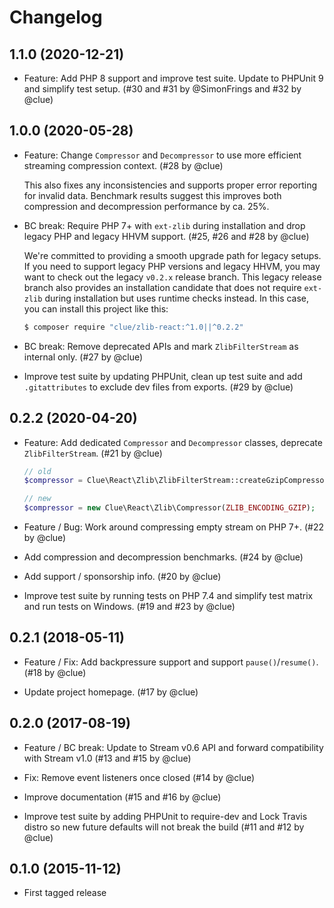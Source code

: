 # Changelog

## 1.1.0 (2020-12-21)

*   Feature: Add PHP 8 support and improve test suite.
    Update to PHPUnit 9 and simplify test setup.
    (#30 and #31 by @SimonFrings and #32 by @clue)

## 1.0.0 (2020-05-28)

*   Feature: Change `Compressor` and `Decompressor` to use more efficient streaming compression context.
    (#28 by @clue)

    This also fixes any inconsistencies and supports proper error reporting for invalid data.
    Benchmark results suggest this improves both compression and decompression performance by ca. 25%.

*   BC break: Require PHP 7+ with `ext-zlib` during installation and drop legacy PHP and legacy HHVM support.
    (#25, #26 and #28 by @clue)

    We're committed to providing a smooth upgrade path for legacy setups.
    If you need to support legacy PHP versions and legacy HHVM, you may want to
    check out the legacy `v0.2.x` release branch.
    This legacy release branch also provides an installation candidate that does not
    require `ext-zlib` during installation but uses runtime checks instead.
    In this case, you can install this project like this:

    ```bash
    $ composer require "clue/zlib-react:^1.0||^0.2.2"
    ```

*   BC break: Remove deprecated APIs and mark `ZlibFilterStream` as internal only.
    (#27 by @clue)

*   Improve test suite by updating PHPUnit, clean up test suite and
    add `.gitattributes` to exclude dev files from exports.
    (#29 by @clue)

## 0.2.2 (2020-04-20)

*   Feature: Add dedicated `Compressor` and `Decompressor` classes, deprecate `ZlibFilterStream`.
    (#21 by @clue)

    ```php
    // old
    $compressor = Clue\React\Zlib\ZlibFilterStream::createGzipCompressor();

    // new
    $compressor = new Clue\React\Zlib\Compressor(ZLIB_ENCODING_GZIP);
    ```

*   Feature / Bug: Work around compressing empty stream on PHP 7+.
    (#22 by @clue)

*   Add compression and decompression benchmarks.
    (#24 by @clue)

*   Add support / sponsorship info.
    (#20 by @clue)

*   Improve test suite by running tests on PHP 7.4 and simplify test matrix
    and run tests on Windows.
    (#19 and #23 by @clue)

## 0.2.1 (2018-05-11)

*   Feature / Fix: Add backpressure support and support `pause()`/`resume()`.
    (#18 by @clue)

*   Update project homepage.
    (#17 by @clue)

## 0.2.0 (2017-08-19)

* Feature / BC break: Update to Stream v0.6 API and forward compatibility with Stream v1.0
  (#13 and #15 by @clue)

* Fix: Remove event listeners once closed
  (#14 by @clue)

* Improve documentation
  (#15 and #16 by @clue)

* Improve test suite by adding PHPUnit to require-dev and
  Lock Travis distro so new future defaults will not break the build
  (#11 and #12 by @clue)

## 0.1.0 (2015-11-12)

* First tagged release
